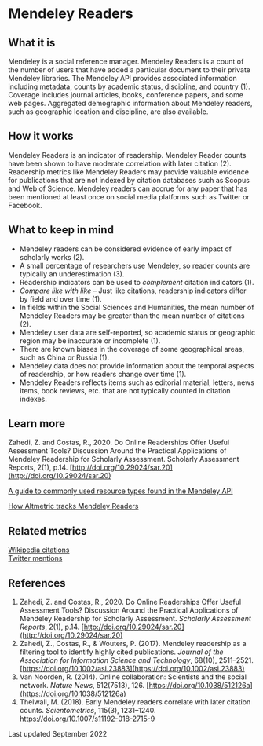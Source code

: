 # Mendeley Readers

## What it is

Mendeley is a social reference manager. Mendeley Readers is a count of the number of users that have added a particular document to their private Mendeley libraries. The Mendeley API provides associated information including metadata, counts by academic status, discipline, and country (1). Coverage includes journal articles, books, conference papers, and some web pages. Aggregated demographic information about Mendeley readers, such as geographic location and discipline, are also available.


## How it works

Mendeley Readers is an indicator of readership. Mendeley Reader counts have been shown to have moderate correlation with later citation (2). Readership metrics like Mendeley Readers may provide valuable evidence for publications that are not indexed by citation databases such as Scopus and Web of Science. Mendeley readers can accrue for any paper that has been mentioned at least once on social media platforms such as Twitter or Facebook. <br>


## What to keep in mind
- Mendeley readers can be considered evidence of early impact of scholarly works (2). 
- A small percentage of researchers use Mendeley, so reader counts are typically an underestimation (3). 
- Readership indicators can be used to *complement* citation indicators (1).
- *Compare like with like* – Just like citations, readership indicators differ by field and over time (1).
- In fields within the Social Sciences and Humanities, the mean number of Mendeley Readers may be greater than the mean number of citations (2).
- Mendeley user data are self-reported, so academic status or geographic region may be inaccurate or incomplete (1).
- There are known biases in the coverage of some geographical areas, such as China or Russia (1).
- Mendeley data does not provide information about the temporal aspects of readership, or how readers change over time (1).
- Mendeley Readers reflects items such as editorial material, letters, news items, book reviews, etc. that are not typically counted in citation indexes.


## Learn more
 
Zahedi, Z. and Costas, R., 2020. Do Online Readerships Offer Useful Assessment Tools? Discussion Around the Practical Applications of Mendeley Readership for Scholarly Assessment. Scholarly Assessment Reports, 2(1), p.14. [http://doi.org/10.29024/sar.20](http://doi.org/10.29024/sar.20) <br>

[A guide to commonly used resource types found in the Mendeley API](https://dev.mendeley.com/overview/core_resources.html) <br>
 
[How Altmetric tracks Mendeley Readers](https://help.altmetric.com/support/solutions/articles/6000236722-mendeley) <br>


## Related metrics

[Wikipedia citations]() <br>
[Twitter mentions]() <br>


## References

1. Zahedi, Z. and Costas, R., 2020. Do Online Readerships Offer Useful Assessment Tools? Discussion Around the Practical Applications of Mendeley Readership for Scholarly Assessment. *Scholarly Assessment Reports*, 2(1), p.14. [http://doi.org/10.29024/sar.20](http://doi.org/10.29024/sar.20) 
2. Zahedi, Z., Costas, R., & Wouters, P. (2017). Mendeley readership as a filtering tool to identify highly cited publications. *Journal of the Association for Information Science and Technology*, 68(10), 2511–2521. [https://doi.org/10.1002/asi.23883](https://doi.org/10.1002/asi.23883)
3. Van Noorden, R. (2014). Online collaboration: Scientists and the social network. *Nature News*, 512(7513), 126. [https://doi.org/10.1038/512126a](https://doi.org/10.1038/512126a)
4. Thelwall, M. (2018). Early Mendeley readers correlate with later citation counts. *Scientometrics*, 115(3), 1231–1240. https://doi.org/10.1007/s11192-018-2715-9 


Last updated September 2022
